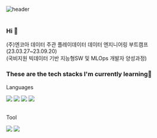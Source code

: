<!--
**charmdovi/charmdovi** is a ✨ _special_ ✨ repository because its `README.md` (this file) appears on your GitHub profile.

Here are some ideas to get you started:

- 🔭 I’m currently working on ...
- 🌱 I’m currently learning ...
- 👯 I’m looking to collaborate on ...
- 🤔 I’m looking for help with ...
- 💬 Ask me about ...
- 📫 How to reach me: ...
- 😄 Pronouns: ...
- ⚡ Fun fact: ...
-->

![header](https://capsule-render.vercel.app/api?type=cylinder&color=F4D47B&height=120&section=header&text=charmdovi%20portfolio&fontSize=70&fontColor=d6ace6)
</br>
</br>
### Hi 👋 
(주)엔코아 데이터 주관 플레이데이터 데이터 엔지니어링 부트캠프(23.03.27~23.09.20)<br>
(국비지원 빅데이터 기반 지능형SW 및 MLOps 개발자 양성과정) 
</br>

### These are the tech stacks I'm currently learning🌱

Languages
<div align="left">
	<img src="https://img.shields.io/badge/Python-007396?style=flat&logo=Python&logoColor=white" />
	<img src="https://img.shields.io/badge/HTML5-E34F26?style=flat&logo=HTML5&logoColor=white" />
	<img src="https://img.shields.io/badge/Linux-FCC624?style=flat&logo=Linux&logoColor=white" />
  <img src="https://img.shields.io/badge/MySQL-4479A1?style=flat&logo=MySQL&logoColor=white" />
</div>
</br>

Tool
<div align="left">
	<img src="https://img.shields.io/badge/GitHub-181717?style=flat&logo=GitHub&logoColor=white" />
  <img src="https://img.shields.io/badge/VisualStudiocode-007ACC?style=flat&logo=VisualStudiocode&logoColor=white" />
</div>
</br>
